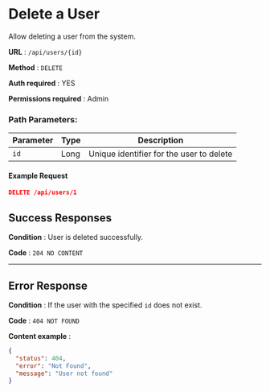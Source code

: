 # Delete a User

Allow deleting a user from the system.

**URL** : `/api/users/{id}`

**Method** : `DELETE`

**Auth required** : YES

**Permissions required** : Admin

### Path Parameters:

| Parameter | Type | Description                              |
| --------- | ---- | ---------------------------------------- |
| `id`      | Long | Unique identifier for the user to delete |

#### Example Request

```json
DELETE /api/users/1
```

## Success Responses

**Condition** : User is deleted successfully.

**Code** : `204 NO CONTENT`

---

## Error Response

**Condition** : If the user with the specified `id` does not exist.

**Code** : `404 NOT FOUND`

**Content example** :

```json
{
  "status": 404,
  "error": "Not Found",
  "message": "User not found"
}
```
